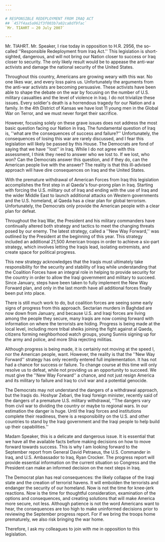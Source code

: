 ```yaml
---
---

# RESPONSIBLE REDEPLOYMENT FROM IRAQ ACT
## `457f4aa5a962f3f003b7a02ca8df9fac`
`Mr. TIAHRT — 20 July 2007`

---
```



Mr. TIAHRT. Mr. Speaker, I rise today in opposition to H.R. 2956, the 
so-called ''Responsible Redeployment from Iraq Act.'' This legislation 
is short-sighted, dangerous, and will not bring our Nation closer to 
success or Iraq closer to security. The only likely result would be to 
appease the anti-war activists and damage the national security of the 
United States.

Throughout this country, Americans are growing weary with this war. 
No one likes war, and every loss pains us. Unfortunately the arguments 
from the anti-war activists are becoming persuasive. These activists 
have been able to shape the debate on the war by focusing on the number 
of U.S. military casualties and the level of violence in Iraq. I do not 
trivialize these issues. Every soldier's death is a horrendous tragedy 
for our Nation and a family. In the 4th District of Kansas we have lost 
11 young men in the Global War on Terror, and we must never forget 
their sacrifice.

However, focusing solely on these grave issues does not address the 
most basic question facing our Nation in Iraq. The fundamental question 
of Iraq is, ''what are the consequences of success and failure?'' 
Unfortunately, the consequences of losing this war are rarely 
discussed, and I fear this legislation will likely be passed by this 
House. The Democrats are fond of saying that we have ''lost'' in Iraq. 
While I do not agree with this assessment, I think they need to answer 
who we lost to. If we lost, who won? Can the Democrats answer this 
question, and if they do, can the American people live with the answer? 
The reality is that this ill-advised approach will have dire 
consequences on Iraq and the United States.

With the premature withdrawal of American Forces from Iraq this 
legislation accomplishes the first step in al Qaeda's four-prong plan 
in Iraq. Starting with forcing the U.S. military out of Iraq and ending 
with the use of Iraq and the wider Middle East to launch additional 
attacks on Western governments and the U.S. homeland, al Qaeda has a 
clear plan for global terrorism. Unfortunately, the Democrats only 
provide the American people with a clear plan for defeat.

Throughout the Iraq War, the President and his military commanders 
have continually altered both strategy and tactics to meet the changing 
threats posed by our enemy. The latest strategy, called a ''New Way 
Forward,'' was outlined by the President at the beginning of this year. 
This strategy included an additional 21,500 American troops in order to 
achieve a six-part strategy, which involves letting the Iraqis lead, 
isolating extremists, and create space for political progress.

This new strategy acknowledges that the Iraqis must ultimately take 
responsibility for the security and stability of Iraq while 
understanding that the Coalition Forces have an integral role in 
helping to provide security for the country in order to allow the Iraqi 
government and military to succeed. Since January, steps have been 
taken to fully implement the New Way Forward plan, and only in the last 
month have all additional forces finally been put into place.

There is still much work to do, but coalition forces are seeing some 
early signs of progress from this approach. Sectarian murders in 
Baghdad are now down from January, and because U.S. and Iraqi forces 
are living among the people they secure, many Iraqis are now coming 
forward with information on where the terrorists are hiding. Progress 
is being made at the local level, including more tribal sheiks joining 
the fight against al Qaeda, citizens forming neighborhood watch groups, 
young Sunnis signing up for the army and police, and more Shia 
rejecting militias.

Although progress is being made, it is certainly not moving at the 
speed I, nor the American people, want. However, the reality is that 
the ''New Way Forward'' strategy has only recently entered full 
implementation. It has not had a chance for success or failure. To 
change course at this time will only resolve us to defeat, while not 
providing us an opportunity to succeed. We must give the ''New Way 
Forward'' a chance, and not just resign America and its military to 
failure and Iraq to civil war and a potential genocide.

The Democrats may not understand the dangers of a withdrawal 
approach, but the Iraqis do. Hoshyar Zebari, the Iraqi foreign 
minister, recently said of the dangers of a premature U.S. military 
withdrawal, ''The dangers vary from civil war to dividing the country 
or maybe to regional wars. In our estimation the danger is huge. Until 
the Iraqi forces and institutions complete their readiness, there is a 
responsibility on the U.S. and other countries to stand by the Iraqi 
government and the Iraqi people to help build up their capabilities.''

Madam Speaker, this is a delicate and dangerous issue. It is 
essential that we have all the available facts before making decisions 
on how to move forward towards success. This is why I am looking 
forward to the September report from General David Petraeus, the U.S. 
Commander in Iraq, and U.S. Ambassador to Iraq, Ryan Crocker. The 
progress report will provide essential information on the current 
situation so Congress and the President can make an informed decision 
on the next steps in Iraq.

The Democrat plan has real consequences: the likely collapse of the 
Iraqi state and the creation of terrorist havens. It will embolden the 
terrorists and endanger the security of our homeland. Now is not the 
time for knee-jerk reactions. Now is the time for thoughtful 
consideration, examination of the options and consequences, and 
creating solutions that will make America more secure, not less. 
Although patience is not the word Americans want to hear, the 
consequences are too high to make uninformed decisions prior to 
reviewing the September progress report. For if we bring the troops 
home prematurely, we also risk bringing the war home.

Therefore, I ask my colleagues to join with me in opposition to this 
legislation.
